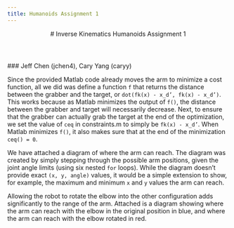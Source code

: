 ```yaml
---
title: Humanoids Assignment 1
---
```


<header>
# Inverse Kinematics <span>Humanoids Assignment 1</span>
</header>
### Jeff Chen (jchen4), Cary Yang (caryy)

Since the provided Matlab code already moves the arm to minimize a cost function, all we did was define a function `f` that returns the distance between the grabber and the target, or `dot(fk(x) - x_d’, fk(x) - x_d’)`. This works because as Matlab minimizes the output of `f()`, the distance between the grabber and target will necessarily decrease. Next, to ensure that the grabber can actually grab the target at the end of the optimization, we set the value of `ceq` in constraints.m to simply be `fk(x) - x_d’`. When Matlab minimizes `f()`, it also makes sure that at the end of the minimization `ceq() = 0`.

We have attached a diagram of where the arm can reach. The diagram was created by simply stepping through the possible arm positions, given the joint angle limits (using six nested `for` loops). While the diagram doesn’t provide exact `(x, y, angle)` values, it would be a simple extension to show, for example, the maximum and minimum `x` and `y` values the arm can reach.

Allowing the robot to rotate the elbow into the other configuration adds significantly to the range of the arm. Attached is a diagram showing where the arm can reach with the elbow in the original position in blue, and where the arm can reach with the elbow rotated in red.
